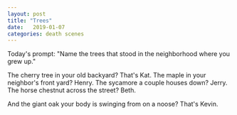 ```yaml
---
layout: post
title: "Trees"
date:   2019-01-07
categories: death scenes
---
```

Today's prompt: "Name the trees that stood in the neighborhood where you grew up."

The cherry tree in your old backyard? That's Kat. The maple in your neighbor's front yard? Henry. The sycamore a couple houses down? Jerry. The horse chestnut across the street? Beth. 

And the giant oak your body is swinging from on a noose? That's Kevin.
